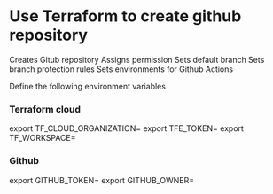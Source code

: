 Use Terraform to create github repository
=========================================

Creates Gitub repository
Assigns permission
Sets default branch
Sets branch protection rules
Sets environments for Github Actions

Define the following environment variables

### Terraform cloud

export TF_CLOUD_ORGANIZATION=
export TFE_TOKEN=
export TF_WORKSPACE=

### Github
export GITHUB_TOKEN=
export GITHUB_OWNER=